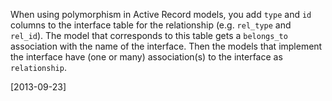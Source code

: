 When using polymorphism in Active Record models, you add `type` and `id` columns to the interface table for the relationship (e.g. `rel_type` and `rel_id`). The model that corresponds to this table gets a `belongs_to` association with the name of the interface. Then the models that implement the interface have (one or many) association(s) to the interface as `relationship`.

[2013-09-23]
